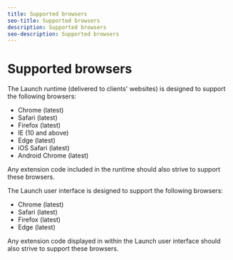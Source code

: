 ```yaml
---
title: Supported browsers
seo-title: Supported browsers
description: Supported browsers
seo-description: Supported browsers
---
```


# Supported browsers

The Launch runtime (delivered to clients' websites) is designed to support the following browsers:

- Chrome (latest)
- Safari (latest)
- Firefox (latest)
- IE (10 and above)
- Edge (latest)
- iOS Safari (latest)
- Android Chrome (latest)

Any extension code included in the runtime should also strive to support these browsers.

The Launch user interface is designed to support the following browsers:

- Chrome (latest)
- Safari (latest)
- Firefox (latest)
- Edge (latest)

Any extension code displayed in within the Launch user interface should also strive to support these browsers.
